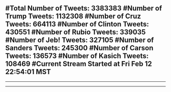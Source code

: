 #Total Number of Tweets: 3383383 
#Number of Trump Tweets: 1132308
#Number of Cruz Tweets: 664113
#Number of Clinton Tweets: 430551
#Number of Rubio Tweets: 339035
#Number of Jeb! Tweets: 327105
#Number of Sanders Tweets: 245300
#Number of Carson Tweets: 136573
#Number of Kasich Tweets: 108469
#Current Stream Started at Fri Feb 12 22:54:01 MST
---
---
---

